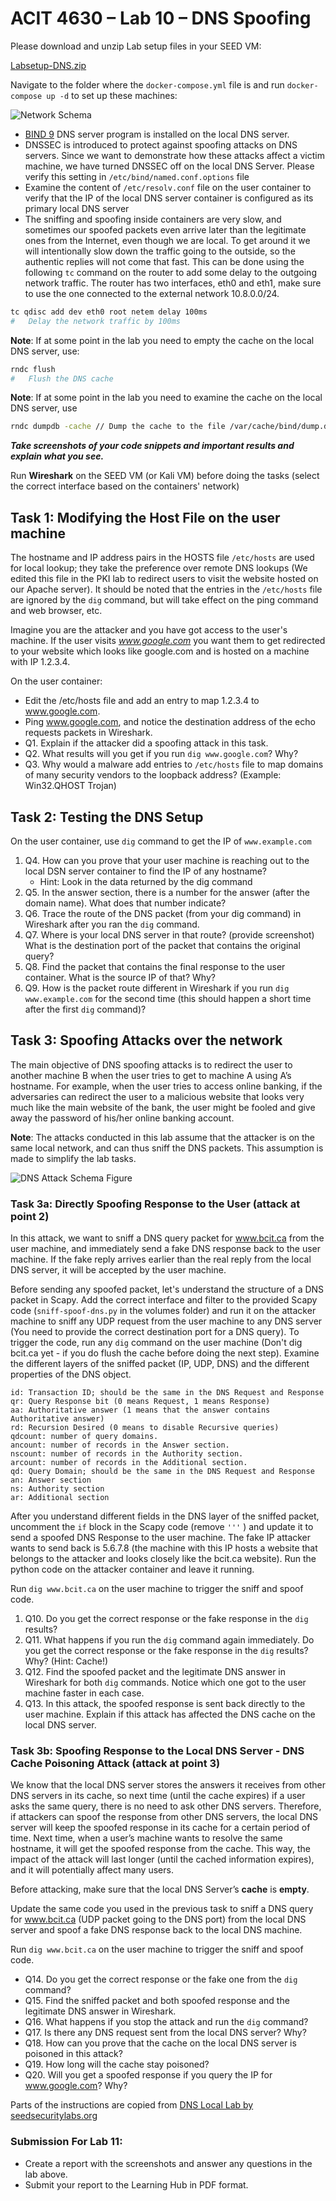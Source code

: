 # ACIT 4630 – Lab 10 – DNS Spoofing

Please download and unzip Lab setup files in your SEED VM: 

[Labsetup-DNS.zip](files/Labsetup-DNS.zip)

Navigate to the folder where the `docker-compose.yml` file is and run `docker-compose up -d` to set up these machines:

![Network Schema](images/lab10-fig1.jpg)

- [BIND 9](https://bind9.net/) DNS server program is installed on the local DNS server.
- DNSSEC is introduced to protect against spoofing attacks on DNS servers. Since we want to demonstrate how these attacks affect a victim machine, we have turned DNSSEC off on the local DNS Server. Please verify this setting in `/etc/bind/named.conf.options` file
- Examine the content of `/etc/resolv.conf` file on the user container to verify that the IP of the local DNS server container is configured as its primary local DNS server
- The sniffing and spoofing inside containers are very slow, and sometimes our spoofed packets even arrive later than the legitimate ones from the Internet, even though we are local. To get around it we will intentionally slow down the traffic going to the outside, so the authentic replies will not come that fast. This can be done using the following `tc` command on the router to add some delay to the outgoing network traffic. The router has two interfaces, eth0 and eth1, make sure to use the one connected to the external network 10.8.0.0/24.

```sh
tc qdisc add dev eth0 root netem delay 100ms
#   Delay the network traffic by 100ms
```
**Note**: If at some point in the lab you need to empty the cache on the local DNS server, use:

```sh
rndc flush 
#   Flush the DNS cache
```

**Note**: If at some point in the lab you need to examine the cache on the local DNS server, use
```sh
rndc dumpdb -cache // Dump the cache to the file /var/cache/bind/dump.db
```
___Take screenshots of your code snippets and important results and explain what you see.___

Run **Wireshark** on the SEED VM (or Kali VM) before doing the tasks (select the correct interface based on the containers' network)

## Task 1: Modifying the Host File on the user machine

The hostname and IP address pairs in the HOSTS file `/etc/hosts` are used for local lookup; they take the preference over remote DNS lookups (We edited this file in the PKI lab to redirect users to visit the website hosted on our Apache server). It should be noted that the entries in the `/etc/hosts` file are ignored by the `dig` command, but will take effect on the ping command and web browser, etc.

Imagine you are the attacker and you have got access to the user's machine. If the user visits _www.google.com_ you want them to get redirected to your website which looks like google.com and is hosted on a machine with IP 1.2.3.4.

On the user container:

- Edit the /etc/hosts file and add an entry to map 1.2.3.4 to www.google.com.
- Ping www.google.com, and notice the destination address of the echo requests packets in Wireshark.
- Q1. Explain if the attacker did a spoofing attack in this task.
- Q2. What results will you get if you run `dig www.google.com`? Why?
- Q3. Why would a malware add entries to `/etc/hosts` file to map domains of many security vendors to the loopback address? (Example: Win32.QHOST Trojan)


## Task 2: Testing the DNS Setup
On the user container, use `dig` command to get the IP of `www.example.com`

1. Q4. How can you prove that your user machine is reaching out to the local DSN server container to find the IP of any hostname?
    - Hint: Look in the data returned by the dig command
2. Q5. In the answer section, there is a number for the answer (after the domain name). What does that number indicate?
3. Q6. Trace the route of the DNS packet (from your dig command) in Wireshark after you ran the `dig` command. 
4. Q7. Where is your local DNS server in that route? (provide screenshot)
What is the destination port of the packet that contains the original query?
5. Q8. Find the packet that contains the final response to the user container. What is the source IP of that? Why?
6. Q9. How is the packet route different in Wireshark if you run `dig www.example.com` for the second time (this should happen a short time after the first `dig` command)?

## Task 3: Spoofing Attacks over the network

The main objective of DNS spoofing attacks is to redirect the user to another machine B when the user tries to get to machine A using A’s hostname. For example, when the user tries to access online banking, if the adversaries can redirect the user to a malicious website that looks very much like the main website of the bank, the user might be fooled and give away the password of his/her online banking account.

**Note**: The attacks conducted in this lab assume that the attacker is on the same local network, and can thus sniff the DNS packets. This assumption is made to simplify the lab tasks.

![DNS Attack Schema Figure](images/lab10-fig2.png)

### Task 3a: Directly Spoofing Response to the User (attack at point 2)

In this attack, we want to sniff a DNS query packet for www.bcit.ca from the user machine, and immediately send a fake DNS response back to the user machine. If the fake reply arrives earlier than the real reply from the local DNS server, it will be accepted by the user machine. 

Before sending any spoofed packet, let's understand the structure of a DNS packet in Scapy. Add the correct interface and filter to the provided Scapy code (`sniff-spoof-dns.py` in the volumes folder) and run it on the attacker machine to sniff any UDP request from the user machine to any DNS server (You need to provide the correct destination port for a DNS query). To trigger the code, run any `dig` command on the user machine (Don't dig bcit.ca yet - if you do flush the cache before doing the next step). Examine the different layers of the sniffed packet (IP, UDP, DNS) and the different properties of the DNS object.
```dns
id: Transaction ID; should be the same in the DNS Request and Response
qr: Query Response bit (0 means Request, 1 means Response)
aa: Authoritative answer (1 means that the answer contains Authoritative answer)
rd: Recursion Desired (0 means to disable Recursive queries)
qdcount: number of query domains.
ancount: number of records in the Answer section.
nscount: number of records in the Authority section.
arcount: number of records in the Additional section.
qd: Query Domain; should be the same in the DNS Request and Response
an: Answer section
ns: Authority section
ar: Additional section
```
After you understand different fields in the DNS layer of the sniffed packet, uncomment the `if` block in the Scapy code (remove `'''` ) and update it to send a spoofed DNS Response to the user machine. The fake IP attacker wants to send back is 5.6.7.8 (the machine with this IP hosts a website that belongs to the attacker and looks closely like the bcit.ca website). Run the python code on the attacker container and leave it running.

Run `dig www.bcit.ca` on the user machine to trigger the sniff and spoof code.

1. Q10. Do you get the correct response or the fake response in the `dig` results?
2. Q11. What happens if you run the `dig` command again immediately.  Do you get the correct response or the fake response in the `dig` results? Why? (Hint: Cache!)
3. Q12. Find the spoofed packet and the legitimate DNS answer in Wireshark for both `dig` commands. Notice which one got to the user machine faster in each case.
4. Q13. In this attack, the spoofed response is sent back directly to the user machine. Explain if this attack has affected the DNS cache on the local DNS server.

### Task 3b: Spoofing Response to the Local DNS Server - DNS Cache Poisoning Attack (attack at point 3)
We know that the local DNS server stores the answers it receives from other DNS servers in its cache, so next time (until the cache expires) if a user asks the same query, there is no need to ask other DNS servers. Therefore, if attackers can spoof the response from other DNS servers, the local DNS server will keep the spoofed response in its cache for a certain period of time. Next time, when a user’s machine wants to resolve the same hostname, it will get the spoofed response from the cache. This way, the impact of the attack will last longer (until the cached information expires), and it will potentially affect many users.

Before attacking, make sure that the local DNS Server’s **cache** is **empty**.

Update the same code you used in the previous task to sniff a DNS query for www.bcit.ca (UDP packet going to the DNS port) from the local DNS server and spoof a fake DNS response back to the local DNS machine.

Run `dig www.bcit.ca` on the user machine to trigger the sniff and spoof code.

- Q14. Do you get the correct response or the fake one from the `dig` command?
- Q15. Find the sniffed packet and both spoofed response and the legitimate DNS answer in Wireshark.
- Q16. What happens if you stop the attack and run the `dig` command?
- Q17. Is there any DNS request sent from the local DNS server? Why?
- Q18. How can you prove that the cache on the local DNS server is poisoned in this attack?
- Q19. How long will the cache stay poisoned?
- Q20. Will you get a spoofed response if you query the IP for www.google.com? Why?

Parts of the instructions are copied from [DNS Local Lab by seedsecuritylabs.org](https://seedsecuritylabs.org/Labs_20.04/Files/DNS_Local/DNS_Local.pdf)

### Submission For Lab 11:
- Create a report with the screenshots and answer any questions in the lab above.
- Submit your report to the Learning Hub in PDF format.